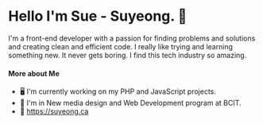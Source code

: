 Hello I'm Sue - Suyeong. :wave:
======

I'm a front-end developer with a passion for finding problems and solutions and creating clean and efficient code. I really like trying and learning something new. It never gets boring. I find this tech industry so amazing.

#### More about Me
- :desktop_computer: I'm currently working on my PHP and JavaScript projects.
- :memo: I'm in New media design and Web Development program at BCIT.
- :link: https://suyeong.ca
